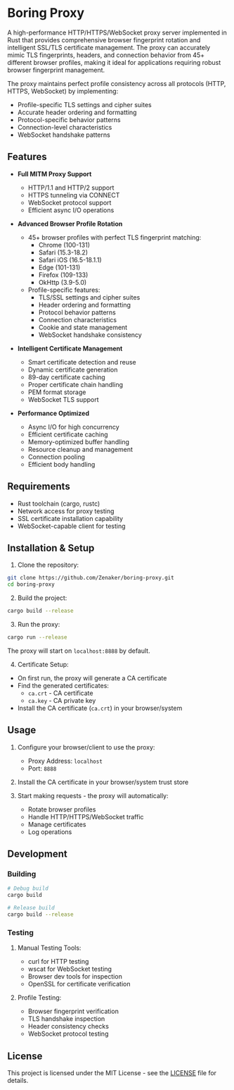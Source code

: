 # Boring Proxy

A high-performance HTTP/HTTPS/WebSocket proxy server implemented in Rust that provides comprehensive browser fingerprint rotation and intelligent SSL/TLS certificate management. The proxy can accurately mimic TLS fingerprints, headers, and connection behavior from 45+ different browser profiles, making it ideal for applications requiring robust browser fingerprint management.

The proxy maintains perfect profile consistency across all protocols (HTTP, HTTPS, WebSocket) by implementing:
- Profile-specific TLS settings and cipher suites
- Accurate header ordering and formatting
- Protocol-specific behavior patterns
- Connection-level characteristics
- WebSocket handshake patterns

## Features

- **Full MITM Proxy Support**
  - HTTP/1.1 and HTTP/2 support
  - HTTPS tunneling via CONNECT
  - WebSocket protocol support
  - Efficient async I/O operations

- **Advanced Browser Profile Rotation**
  - 45+ browser profiles with perfect TLS fingerprint matching:
    * Chrome (100-131)
    * Safari (15.3-18.2)
    * Safari iOS (16.5-18.1.1)
    * Edge (101-131)
    * Firefox (109-133)
    * OkHttp (3.9-5.0)
  - Profile-specific features:
    * TLS/SSL settings and cipher suites
    * Header ordering and formatting
    * Protocol behavior patterns
    * Connection characteristics
    * Cookie and state management
    * WebSocket handshake consistency

- **Intelligent Certificate Management**
  - Smart certificate detection and reuse
  - Dynamic certificate generation
  - 89-day certificate caching
  - Proper certificate chain handling
  - PEM format storage
  - WebSocket TLS support

- **Performance Optimized**
  - Async I/O for high concurrency
  - Efficient certificate caching
  - Memory-optimized buffer handling
  - Resource cleanup and management
  - Connection pooling
  - Efficient body handling

## Requirements

- Rust toolchain (cargo, rustc)
- Network access for proxy testing
- SSL certificate installation capability
- WebSocket-capable client for testing

## Installation & Setup

1. Clone the repository:
```bash
git clone https://github.com/Zenaker/boring-proxy.git
cd boring-proxy
```

2. Build the project:
```bash
cargo build --release
```

3. Run the proxy:
```bash
cargo run --release
```

The proxy will start on `localhost:8888` by default.

4. Certificate Setup:
- On first run, the proxy will generate a CA certificate
- Find the generated certificates:
  * `ca.crt` - CA certificate
  * `ca.key` - CA private key
- Install the CA certificate (`ca.crt`) in your browser/system

## Usage

1. Configure your browser/client to use the proxy:
   - Proxy Address: `localhost`
   - Port: `8888`

2. Install the CA certificate in your browser/system trust store

3. Start making requests - the proxy will automatically:
   - Rotate browser profiles
   - Handle HTTP/HTTPS/WebSocket traffic
   - Manage certificates
   - Log operations

## Development

### Building

```bash
# Debug build
cargo build

# Release build
cargo build --release
```

### Testing

1. Manual Testing Tools:
   - curl for HTTP testing
   - wscat for WebSocket testing
   - Browser dev tools for inspection
   - OpenSSL for certificate verification

2. Profile Testing:
   - Browser fingerprint verification
   - TLS handshake inspection
   - Header consistency checks
   - WebSocket protocol testing

## License

This project is licensed under the MIT License - see the [LICENSE](LICENSE) file for details.
